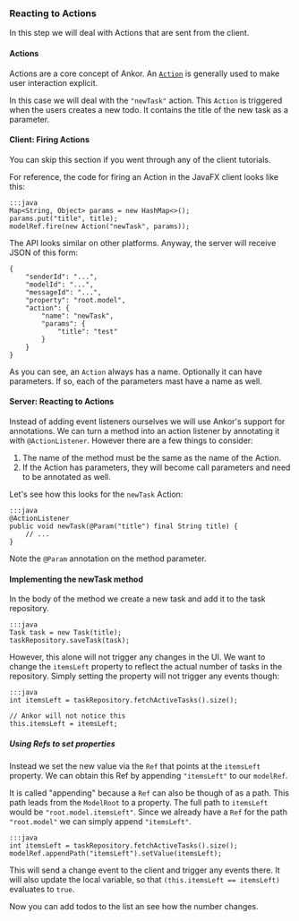### Reacting to Actions

In this step we will deal with Actions that are sent from the client.

#### Actions

Actions are a core concept of Ankor.
An [`Action`][4] is generally used to make user interaction explicit.

In this case we will deal with the `"newTask"` action.
This `Action` is triggered when the users creates a new todo.
It contains the title of the new task as a parameter.

#### Client: Firing Actions

You can skip this section if you went through any of the client tutorials.

For reference, the code for firing an Action in the JavaFX client looks like this:

    :::java
    Map<String, Object> params = new HashMap<>();
    params.put("title", title);
    modelRef.fire(new Action("newTask", params));

The API looks similar on other platforms.
Anyway, the server will receive JSON of this form:

    {
        "senderId": "...",
        "modelId": "...",
        "messageId": "...",
        "property": "root.model",
        "action": {
            "name": "newTask",
            "params": {
                "title": "test"
            }
        }
    }

As you can see, an `Action` always has a name.
Optionally it can have parameters.
If so, each of the parameters mast have a name as well.

#### Server: Reacting to Actions

Instead of adding event listeners ourselves we will use Ankor's support for annotations.
We can turn a method into an action listener by annotating it with `@ActionListener`.
However there are a few things to consider:

1. The name of the method must be the same as the name of the Action.
2. If the Action has parameters, they will become call parameters and need to be annotated as well.

Let's see how this looks for the `newTask` Action:

    :::java
    @ActionListener
    public void newTask(@Param("title") final String title) {
        // ...
    }

Note the `@Param` annotation on the method parameter.

#### Implementing the newTask method

In the body of the method we create a new task and add it to the task repository.

    :::java
    Task task = new Task(title);
    taskRepository.saveTask(task);

However, this alone will not trigger any changes in the UI.
We want to change the `itemsLeft` property to reflect the actual number of tasks in the repository.
Simply setting the property will not trigger any events though:

    :::java
    int itemsLeft = taskRepository.fetchActiveTasks().size();

    // Ankor will not notice this
    this.itemsLeft = itemsLeft;

##### Using Refs to set properties

Instead we set the new value via the `Ref` that points at the `itemsLeft` property.
We can obtain this Ref by appending `"itemsLeft"` to our `modelRef`.

It is called "appending" because a `Ref` can also be though of as a path.
This path leads from the `ModelRoot` to a property.
The full path to `itemsLeft` would be `"root.model.itemsLeft"`.
Since we already have a `Ref` for the path `"root.model"` we can simply append `"itemsLeft"`.

    :::java
    int itemsLeft = taskRepository.fetchActiveTasks().size();
    modelRef.appendPath("itemsLeft").setValue(itemsLeft);

This will send a change event to the client and trigger any events there.
It will also update the local variable, so that `(this.itemsLeft == itemsLeft)` evaluates to `true`.

Now you can add todos to the list an see how the number changes.

[4]: http://ankor.io/static/javadoc/apidocs/at/irian/ankor/action/Action.html